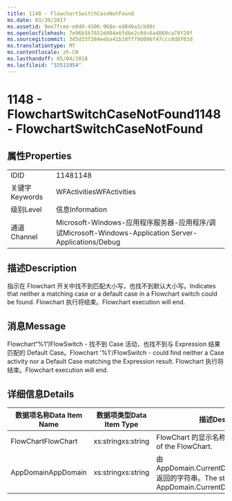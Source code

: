 ```yaml
---
title: 1148 - FlowchartSwitchCaseNotFound
ms.date: 03/30/2017
ms.assetid: 9ee7fcee-e040-4306-968e-ed840a1cb00c
ms.openlocfilehash: 7e96b5b7652d404e6fdbe2c04c6a4069ca78f20f
ms.sourcegitcommit: 3d5d33f384eeba41b2dff79d096f47ccc8d8f03d
ms.translationtype: MT
ms.contentlocale: zh-CN
ms.lasthandoff: 05/04/2018
ms.locfileid: "33511954"
---
```

# <a name="1148---flowchartswitchcasenotfound"></a><span data-ttu-id="fd199-102">1148 - FlowchartSwitchCaseNotFound</span><span class="sxs-lookup"><span data-stu-id="fd199-102">1148 - FlowchartSwitchCaseNotFound</span></span>
## <a name="properties"></a><span data-ttu-id="fd199-103">属性</span><span class="sxs-lookup"><span data-stu-id="fd199-103">Properties</span></span>  
  
|||  
|-|-|  
|<span data-ttu-id="fd199-104">ID</span><span class="sxs-lookup"><span data-stu-id="fd199-104">ID</span></span>|<span data-ttu-id="fd199-105">1148</span><span class="sxs-lookup"><span data-stu-id="fd199-105">1148</span></span>|  
|<span data-ttu-id="fd199-106">关键字</span><span class="sxs-lookup"><span data-stu-id="fd199-106">Keywords</span></span>|<span data-ttu-id="fd199-107">WFActivities</span><span class="sxs-lookup"><span data-stu-id="fd199-107">WFActivities</span></span>|  
|<span data-ttu-id="fd199-108">级别</span><span class="sxs-lookup"><span data-stu-id="fd199-108">Level</span></span>|<span data-ttu-id="fd199-109">信息</span><span class="sxs-lookup"><span data-stu-id="fd199-109">Information</span></span>|  
|<span data-ttu-id="fd199-110">通道</span><span class="sxs-lookup"><span data-stu-id="fd199-110">Channel</span></span>|<span data-ttu-id="fd199-111">Microsoft-Windows-应用程序服务器-应用程序/调试</span><span class="sxs-lookup"><span data-stu-id="fd199-111">Microsoft-Windows-Application Server-Applications/Debug</span></span>|  
  
## <a name="description"></a><span data-ttu-id="fd199-112">描述</span><span class="sxs-lookup"><span data-stu-id="fd199-112">Description</span></span>  
 <span data-ttu-id="fd199-113">指示在 Flowchart 开关中找不到匹配大小写，也找不到默认大小写。</span><span class="sxs-lookup"><span data-stu-id="fd199-113">Indicates that neither a matching case or a default case in a Flowchart switch could be found.</span></span> <span data-ttu-id="fd199-114">Flowchart 执行将结束。</span><span class="sxs-lookup"><span data-stu-id="fd199-114">Flowchart execution will end.</span></span>  
  
## <a name="message"></a><span data-ttu-id="fd199-115">消息</span><span class="sxs-lookup"><span data-stu-id="fd199-115">Message</span></span>  
 <span data-ttu-id="fd199-116">Flowchart“%1”/FlowSwitch - 找不到 Case 活动，也找不到与 Expression 结果匹配的 Default Case。</span><span class="sxs-lookup"><span data-stu-id="fd199-116">Flowchart '%1'/FlowSwitch - could find neither a Case activity nor a Default Case matching the Expression result.</span></span> <span data-ttu-id="fd199-117">Flowchart 执行将结束。</span><span class="sxs-lookup"><span data-stu-id="fd199-117">Flowchart execution will end.</span></span>  
  
## <a name="details"></a><span data-ttu-id="fd199-118">详细信息</span><span class="sxs-lookup"><span data-stu-id="fd199-118">Details</span></span>  
  
|<span data-ttu-id="fd199-119">数据项名称</span><span class="sxs-lookup"><span data-stu-id="fd199-119">Data Item Name</span></span>|<span data-ttu-id="fd199-120">数据项类型</span><span class="sxs-lookup"><span data-stu-id="fd199-120">Data Item Type</span></span>|<span data-ttu-id="fd199-121">描述</span><span class="sxs-lookup"><span data-stu-id="fd199-121">Description</span></span>|  
|--------------------|--------------------|-----------------|  
|<span data-ttu-id="fd199-122">FlowChart</span><span class="sxs-lookup"><span data-stu-id="fd199-122">FlowChart</span></span>|<span data-ttu-id="fd199-123">xs:string</span><span class="sxs-lookup"><span data-stu-id="fd199-123">xs:string</span></span>|<span data-ttu-id="fd199-124">FlowChart 的显示名称。</span><span class="sxs-lookup"><span data-stu-id="fd199-124">The display name of the FlowChart.</span></span>|  
|<span data-ttu-id="fd199-125">AppDomain</span><span class="sxs-lookup"><span data-stu-id="fd199-125">AppDomain</span></span>|<span data-ttu-id="fd199-126">xs:string</span><span class="sxs-lookup"><span data-stu-id="fd199-126">xs:string</span></span>|<span data-ttu-id="fd199-127">由 AppDomain.CurrentDomain.FriendlyName 返回的字符串。</span><span class="sxs-lookup"><span data-stu-id="fd199-127">The string returned by AppDomain.CurrentDomain.FriendlyName.</span></span>|
